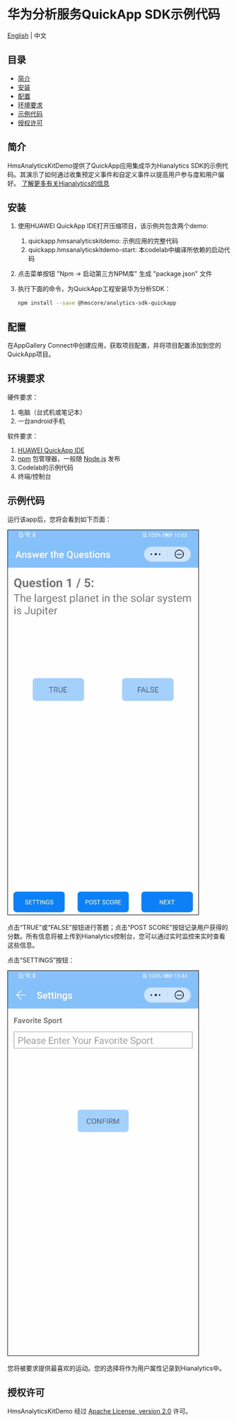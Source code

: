 # 华为分析服务QuickApp SDK示例代码

[English](README.md) | 中文

## 目录

* [简介](#简介)
* [安装](#安装)
* [配置](#配置)
* [环境要求](#环境要求)
* [示例代码](#示例代码)
* [授权许可](#授权许可)

## 简介

HmsAnalyticsKitDemo提供了QuickApp应用集成华为Hianalytics SDK的示例代码。其演示了如何通过收集预定义事件和自定义事件以提高用户参与度和用户偏好。
[了解更多有关Hianalytics的信息](https://developer.huawei.com/consumer/cn/doc/development/HMSCore-Guides-V5/introduction-0000001050745149)

## 安装

1. 使用HUAWEI QuickApp IDE打开压缩项目，该示例共包含两个demo:
   1. quickapp.hmsanalyticskitdemo: 示例应用的完整代码
   2. quickapp.hmsanalyticskitdemo-start: 本codelab中编译所依赖的启动代码
2. 点击菜单按钮 "Npm -> 启动第三方NPM库" 生成 "package.json" 文件
3. 执行下面的命令，为QuickApp工程安装华为分析SDK：
  
   ```bash
   npm install --save @hmscore/analytics-sdk-quickapp
   ```

## 配置

在AppGallery Connect中创建应用，获取项目配置，并将项目配置添加到您的QuickApp项目。

## 环境要求

硬件要求：

1. 电脑（台式机或笔记本）
2. 一台android手机

软件要求：

1. [HUAWEI QuickApp IDE](https://developer.huawei.com/consumer/cn/quickApp-ide/)
2. [npm](https://www.npmjs.com) 包管理器，一般随 [Node.js](https://nodejs.org/en) 发布
3. Codelab的示例代码
4. 终端/控制台

## 示例代码

运行该app后，您将会看到如下页面：

![screen_0](screenshot/screen_0.PNG)

点击“TRUE”或“FALSE”按钮进行答题；点击“POST SCORE”按钮记录用户获得的分数。所有信息将被上传到Hianalytics控制台，您可以通过实时监控来实时查看这些信息。

点击“SETTINGS”按钮：

![screen_1](screenshot/screen_1.PNG)

您将被要求提供最喜欢的运动。您的选择将作为用户属性记录到Hianalytics中。

## 授权许可

HmsAnalyticsKitDemo 经过 [Apache License, version 2.0](http://www.apache.org/licenses/LICENSE-2.0) 许可。
